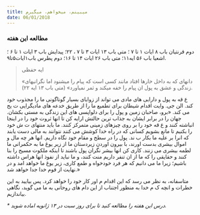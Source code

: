 ```yaml
---
title: میبینم، میخواهم، میگیرم
date: 06/01/2018
---
```


### مطالعه این هفته
دوم قرنتیان باب ۸ ایات ۱ تا ۷ ؛ متی باب ۱۳ ایات ۳ تا ۷ ، ۲۲؛ پیدایش باب ۳ ایات ۱ تا ۶ ؛ اشعیا باب ۵۶ ایه۱۱؛ متی باب ۲۶ ایات ۱۴ تا ۱۶؛ دوم پطرس باب۱ایات۵تا۹.

> <p>ایه حفظی</p>
> «دانهای که به داخل خارها افتاد مانند کسی است که پیام را میشنود اما نگرانیهای زندگی و عشق به پول ان پیام را خفه میکند و ثمر نمیاورد» (متی باب ١۳ ایه ۲۲).

ع قه به پول و دارایی های مادی می تواند از زوایای بسیار گوناگونی ما را مجذوب خود کند. الن جی. وایت اقدام شیطان برای تطمیع ما را از طریق خدعه های مادیگرایی ت یح می کند. «برو، صاحبان زمین و پول را برای دلواپسی های این زندگی به مستی بکشان. جهان را در برابر ایشان به جذاب ترین حالتش ارايه کن تا انها ثروت خود را در اینجا انباشته کنند و ع قه خود را بر روی چیزهای زمینی متمرکز کنند. ما باید منتهای ت ش خود را بکنیم تا مانع بشویم کسانی که در راه خدا کوشش می کنند نتوانند به مالی دست یابند که انرا بر علیه ما بکار ب ند. پول را در سطح و مقام خود نگاه داریم. انها هر چه مال و اموال بیشری بدست اورند، با بیرون اوردن زیردستان ما از زیر یوغ ما به حکمرانی ما لطمه بیشری می زنند. کاری کن انها بیشر نگران پول باشند تا اینکه ملکوت مسیح را بنا کنند و حقایقی را که ما از ان تنفر داریم منت  کنند، و ما نباید از نفوذ انها هراس داشته باشیم؛ زیرا ما می دانیم که هر فرد خودخواه و طمع کاری، زیر یوغ ما خواهد امد و در نهایت از قوم خدا جدا خواهد شد.» 

متاسفانه، به نظر می رسد که این اقدام  م اور کار خود را خواهد کرد. پس بیایید به این خطرات و انچه ک م خدا به منظور اجتناب از این دام های روحانی به ما می گوید، نگاهی بیاندازیم.

_* درس این هفته را مطالعه کنید تا برای روز سبت در ۱۳ ژانویه اماده شوید._